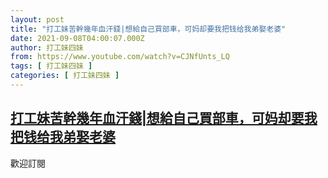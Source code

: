 ```yaml
---
layout: post
title: "打工妹苦幹幾年血汗錢|想給自己買部車，可妈却要我把钱给我弟娶老婆"
date: 2021-09-08T04:00:07.000Z
author: 打工妹四妹
from: https://www.youtube.com/watch?v=CJNfUnts_LQ
tags: [ 打工妹四妹 ]
categories: [ 打工妹四妹 ]
---
```

<!--1631073607000-->
[打工妹苦幹幾年血汗錢|想給自己買部車，可妈却要我把钱给我弟娶老婆](https://www.youtube.com/watch?v=CJNfUnts_LQ)
------

<div>
歡迎訂閱
</div>
